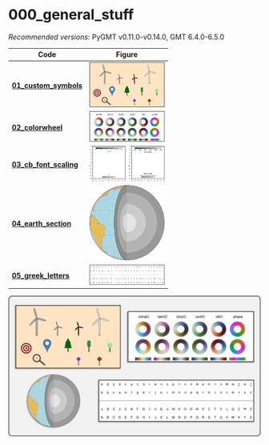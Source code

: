 # 000_general_stuff

_Recommended versions_: PyGMT v0.11.0-v0.14.0, GMT 6.4.0-6.5.0

| Code | Figure |
| --- | --- |
| **[01_custom_symbols](https://github.com/yvonnefroehlich/gmt-pygmt-plotting/tree/main/000_general_stuff/01_custom_symbols)**   | <img src="https://github.com/yvonnefroehlich/gmt-pygmt-plotting/raw/main/000_general_stuff/01_custom_symbols/custom_symbols.png" width="150">             |
| **[02_colorwheel](https://github.com/yvonnefroehlich/gmt-pygmt-plotting/tree/main/000_general_stuff/02_colorwheel)**           | <img src="https://github.com/yvonnefroehlich/gmt-pygmt-plotting/raw/main/000_general_stuff/02_colorwheel/colorwheel_all_cmaps.png" width="150">           |
| **[03_cb_font_scaling](https://github.com/yvonnefroehlich/gmt-pygmt-plotting/tree/main/000_general_stuff/03_cb_font_scaling)** | <img src="https://github.com/yvonnefroehlich/gmt-pygmt-plotting/raw/main/000_general_stuff/03_cb_font_scaling/cb_font_scaling.png" width="150">           |
| **[04_earth_section](https://github.com/yvonnefroehlich/gmt-pygmt-plotting/tree/main/000_general_stuff/04_earth_section)**     | <img src="https://github.com/yvonnefroehlich/gmt-pygmt-plotting/raw/main/000_general_stuff/04_earth_section/earth_section_open_vertical.png" width="150"> |
| **[05_greek_letters](https://github.com/yvonnefroehlich/gmt-pygmt-plotting/tree/main/000_general_stuff/05_greek_letters)**     | <img src="https://github.com/yvonnefroehlich/gmt-pygmt-plotting/raw/main/000_general_stuff/05_greek_letters/greek_letters.png" width="150">               |

![](https://github.com/yvonnefroehlich/gmt-pygmt-plotting/raw/main/_images/github_maps_readme_000stuff.png)
